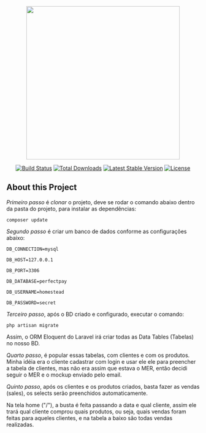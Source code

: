 <p align="center"><img src="https://res.cloudinary.com/dtfbvvkyp/image/upload/v1566331377/laravel-logolockup-cmyk-red.svg" width="400"></p>

<p align="center">
<a href="https://travis-ci.org/laravel/framework"><img src="https://travis-ci.org/laravel/framework.svg" alt="Build Status"></a>
<a href="https://packagist.org/packages/laravel/framework"><img src="https://poser.pugx.org/laravel/framework/d/total.svg" alt="Total Downloads"></a>
<a href="https://packagist.org/packages/laravel/framework"><img src="https://poser.pugx.org/laravel/framework/v/stable.svg" alt="Latest Stable Version"></a>
<a href="https://packagist.org/packages/laravel/framework"><img src="https://poser.pugx.org/laravel/framework/license.svg" alt="License"></a>
</p>

## About this Project

*Primeiro passo* é *clonar* o projeto, deve se rodar o comando abaixo dentro da pasta do projeto, para instalar as dependências:

`composer update`

*Segundo passo* é criar um banco de dados conforme as configurações abaixo:

    DB_CONNECTION=mysql
    
    DB_HOST=127.0.0.1
    
    DB_PORT=3306
    
    DB_DATABASE=perfectpay
    
    DB_USERNAME=homestead
    
    DB_PASSWORD=secret
    
    
*Terceiro passo*, após o BD criado e configurado, executar o comando:

`php artisan migrate`

Assim, o ORM Eloquent do Laravel irá criar todas as Data Tables (Tabelas) no nosso BD.

*Quarto passo*, é popular essas tabelas, com clientes e com os produtos. Minha idéia era o cliente cadastrar com login e usar ele ele para preencher a tabela de clientes, mas não era assim que estava o MER, então decidi seguir o MER e o mockup enviado pelo email.

*Quinto passo*, após os clientes e os produtos criados, basta fazer as vendas (sales), os selects serão preenchidos automaticamente.

Na tela home ("/"), a busta é feita passando a data e qual cliente, assim ele trará qual cliente comprou quais produtos, ou seja, quais vendas foram feitas para aqueles clientes, e na tabela a baixo são todas vendas realizadas.



